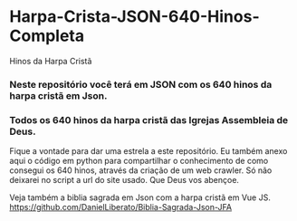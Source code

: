 # Harpa-Crista-JSON-640-Hinos-Completa

Hinos da Harpa Cristã

### Neste repositório você terá em JSON com os 640 hinos da harpa cristã em Json.
### Todos os 640 hinos da harpa cristã das Igrejas Assembleia de Deus.

Fique a vontade para dar uma estrela a este repositório.
Eu também anexo aqui o código em python para compartilhar o conhecimento de como consegui os 640 hinos, através da criação de um web crawler.
Só não deixarei no script a url do site usado.
Que Deus vos abençoe.

Veja também a biblia sagrada em Json com a harpa cristã em Vue JS.
https://github.com/DanielLiberato/Biblia-Sagrada-Json-JFA
